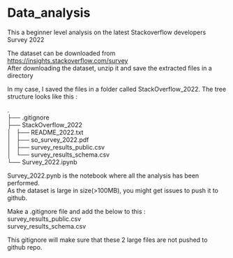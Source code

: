 # Data_analysis

This a beginner level analysis  on  the latest Stackoverflow developers Survey 2022  



The dataset can be downloaded from https://insights.stackoverflow.com/survey    
After downloading the dataset, unzip it and save the extracted files in a directory  

In my case, I saved the files in a folder called StackOverflow_2022. The tree structure looks like this :


.  
├── .gitignore  
├── StackOverflow_2022  
│   ├── README_2022.txt  
│   ├── so_survey_2022.pdf  
│   ├── survey_results_public.csv  
│   └── survey_results_schema.csv  
└── Survey_2022.ipynb  




Survey_2022.pynb is the notebook where all the analysis has been performed.   
As the dataset is large in size(>100MB), you might get issues to push it to github. 


Make a .gitignore file and add the below to this :  
survey_results_public.csv  
survey_results_schema.csv  


This gitignore will make sure that these 2 large files are not pushed to github repo.   
 
